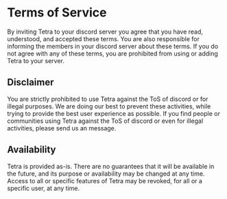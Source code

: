 # Terms of Service
By inviting Tetra to your discord server you agree that you have read, understood, and accepted these terms. You are also responsible for informing the members in your discord server about these terms. If you do not agree with any of these terms, you are prohibited from using or adding Tetra to your server.

## Disclaimer
You are strictly prohibited to use Tetra against the ToS of discord or for illegal purposes. We are doing our best to prevent these activities, while trying to provide the best user experience as possible. If you find people or communities using Tetra against the ToS of discord or even for illegal activities, please send us an message.

## Availability
Tetra is provided as-is. There are no guarantees that it will be available in the future, and its purpose or availability may be changed at any time.
Access to all or specific features of Tetra may be revoked, for all or a specific user, at any time.
